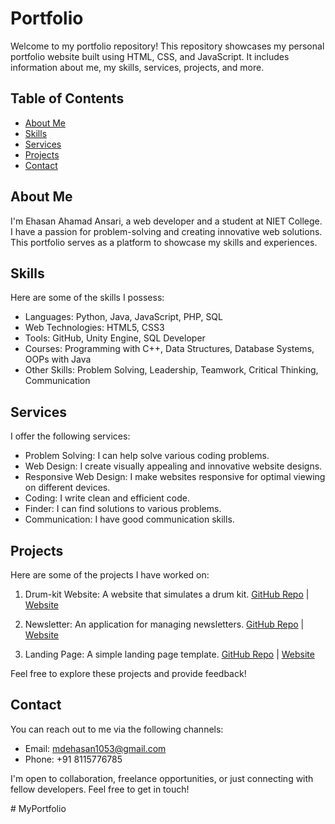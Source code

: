 # Portfolio

Welcome to my portfolio repository! This repository showcases my personal portfolio website built using HTML, CSS, and JavaScript. It includes information about me, my skills, services, projects, and more.

## Table of Contents

- [About Me](#about-me)
- [Skills](#skills)
- [Services](#services)
- [Projects](#projects)
- [Contact](#contact)

## About Me

I'm Ehasan Ahamad Ansari, a web developer and a student at NIET College. I have a passion for problem-solving and creating innovative web solutions. This portfolio serves as a platform to showcase my skills and experiences.

## Skills

Here are some of the skills I possess:

- Languages: Python, Java, JavaScript, PHP, SQL
- Web Technologies: HTML5, CSS3
- Tools: GitHub, Unity Engine, SQL Developer
- Courses: Programming with C++, Data Structures, Database Systems, OOPs with Java
- Other Skills: Problem Solving, Leadership, Teamwork, Critical Thinking, Communication

## Services

I offer the following services:

- Problem Solving: I can help solve various coding problems.
- Web Design: I create visually appealing and innovative website designs.
- Responsive Web Design: I make websites responsive for optimal viewing on different devices.
- Coding: I write clean and efficient code.
- Finder: I can find solutions to various problems.
- Communication: I have good communication skills.

## Projects

Here are some of the projects I have worked on:

1. Drum-kit Website: A website that simulates a drum kit. [GitHub Repo](https://github.com/ehasan8115/drum-kit) | [Website](https://ehasan8115.github.io/drum-kit/)

2. Newsletter: An application for managing newsletters. [GitHub Repo](https://github.com/ehasan8115/newsletter-app) | [Website](https://newsletter-app-ehasan.onrender.com/)

3. Landing Page: A simple landing page template. [GitHub Repo](https://github.com/ehasan8115/landing-page) | [Website](https://ehasan8115.github.io/landing-page/)

Feel free to explore these projects and provide feedback!

## Contact

You can reach out to me via the following channels:

- Email: mdehasan1053@gmail.com
- Phone: +91 8115776785

I'm open to collaboration, freelance opportunities, or just connecting with fellow developers. Feel free to get in touch!

#   M y P o r t f o l i o  
 
